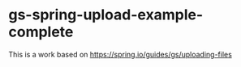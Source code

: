 # gs-spring-upload-example-complete
This is a work based on https://spring.io/guides/gs/uploading-files
